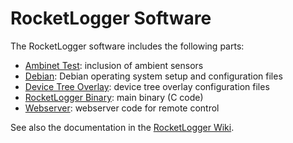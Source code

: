 RocketLogger Software
=====================

The RocketLogger software includes the following parts:
* [Ambinet Test](ambient-test): inclusion of ambient sensors
* [Debian](debian): Debian operating system setup and configuration files
* [Device Tree Overlay](device_tree_overlay): device tree overlay configuration files
* [RocketLogger Binary](rocketlogger): main binary (C code)
* [Webserver](webserver): webserver code for remote control

See also the documentation in the [RocketLogger Wiki](https://git.ee.ethz.ch/sigristl/rocketlogger/wikis/).


